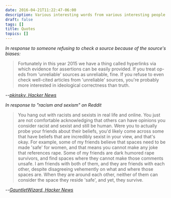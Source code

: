 ```yaml
---
date: 2016-04-21T11:22:47-06:00
description: Various interesting words from various interesting people online
draft: false
tags: []
title: Quotes
topics: []
---
```


*In response to someone refusing to check a source because of the source's biases:*  

>Fortunately in this year 2015 we have a thing called hyperlinks via which evidence for assertions can be easily provided. If you treat op-eds from 'unreliable' sources as unreliable, fine. If you refuse to even check well-cited articles from 'unreliable' sources, you're probably more interested in ideological correctness than truth.

--[*pkinsky, Hacker News*](https://news.ycombinator.com/item?id=10274069)

*In response to "racism and sexism" on Reddit*  

>You hang out with racists and sexists in real life and online. You just are not comfortable acknowledging that others can have opinions you consider racist and sexist and still be human. Were you to actually probe your friends about their beliefs, you'd likely come across some that have beliefs that are incredibly sexist in your view, and that's okay.
>For example, some of my friends believe that spaces need to be made 'safe' for women, and that means you cannot make any joke that references rape. Some of my friends are dark humored rape survivors, and find spaces where they cannot make those comments unsafe. I am friends with both of them, and they are friends with each other, despite disagreeing vehemently on what and where those spaces are. When they are around each other, neither of them can consider the space they reside 'safe', and yet, they survive.

--[*GauntletWizard, Hacker News*](https://news.ycombinator.com/item?id=10347828)

